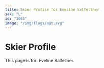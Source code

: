 ```yaml
---
title: Skier Profile for Eveline Salfellner
sex: "L"
id: "1065"
image: "/img/flags/aut.svg" 
---
```


# Skier Profile

This page is for: Eveline Salfellner.
    